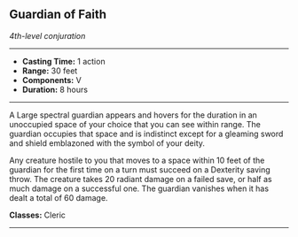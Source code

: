 ﻿## Guardian of Faith
*4th-level conjuration*
___
- **Casting Time:** 1 action
- **Range:** 30 feet
- **Components:** V
- **Duration:** 8 hours

---
A Large spectral guardian appears and hovers for the duration in an unoccupied space of your choice that you can see within range. The guardian occupies that space and is indistinct except for a gleaming sword and shield emblazoned with the symbol of your deity.

Any creature hostile to you that moves to a space within 10 feet of the guardian for the first time on a turn must succeed on a Dexterity saving throw. The creature takes 20 radiant damage on a failed save, or half as much damage on a successful one. The guardian vanishes when it has dealt a total of 60 damage.

**Classes:** Cleric


---
